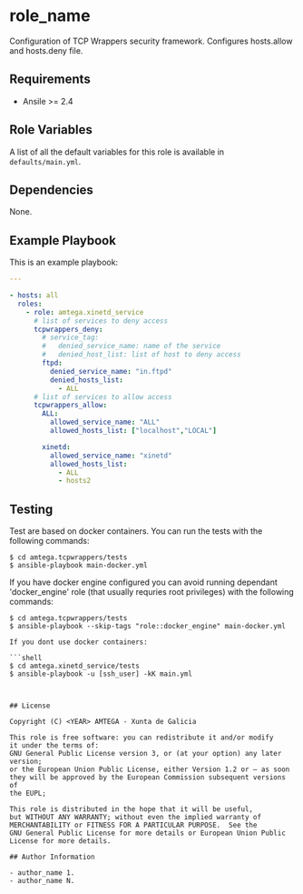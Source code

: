 # role_name

Configuration of TCP Wrappers security framework.
Configures hosts.allow and hosts.deny file.

## Requirements

- Ansile >= 2.4

## Role Variables

A list of all the default variables for this role is available in `defaults/main.yml`.

## Dependencies

None.

## Example Playbook

This is an example playbook:

```yaml
---

- hosts: all
  roles:    
    - role: amtega.xinetd_service
      # list of services to deny access
      tcpwrappers_deny:
        # service_tag:
        #   denied_service_name: name of the service
        #   denied_host_list: list of host to deny access
        ftpd:
          denied_service_name: "in.ftpd"
          denied_hosts_list:
            - ALL
      # list of services to allow access
      tcpwrappers_allow:
        ALL:
          allowed_service_name: "ALL"
          allowed_hosts_list: ["localhost","LOCAL"]

        xinetd:
          allowed_service_name: "xinetd"
          allowed_hosts_list:
            - ALL
            - hosts2
```
## Testing

Test are based on docker containers. You can run the tests with the following commands:

```shell
$ cd amtega.tcpwrappers/tests
$ ansible-playbook main-docker.yml
```

If you have docker engine configured you can avoid running dependant 'docker_engine' role (that usually requries root privileges) with the following commands:

```shell
$ cd amtega.tcpwrappers/tests
$ ansible-playbook --skip-tags "role::docker_engine" main-docker.yml

If you dont use docker containers:

```shell
$ cd amtega.xinetd_service/tests
$ ansible-playbook -u [ssh_user] -kK main.yml



## License

Copyright (C) <YEAR> AMTEGA - Xunta de Galicia

This role is free software: you can redistribute it and/or modify
it under the terms of:
GNU General Public License version 3, or (at your option) any later version;
or the European Union Public License, either Version 1.2 or – as soon
they will be approved by the European Commission ­subsequent versions of
the EUPL;

This role is distributed in the hope that it will be useful,
but WITHOUT ANY WARRANTY; without even the implied warranty of
MERCHANTABILITY or FITNESS FOR A PARTICULAR PURPOSE.  See the
GNU General Public License for more details or European Union Public License for more details.

## Author Information

- author_name 1.
- author_name N.

